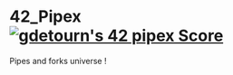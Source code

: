 # 42_Pipex [![gdetourn's 42 pipex Score](https://badge42.coday.fr/api/v2/clvc6erwr2003401p4pxhxpfsu/project/3463043)](https://github.com/Coday-meric/badge42)
Pipes and forks universe !
